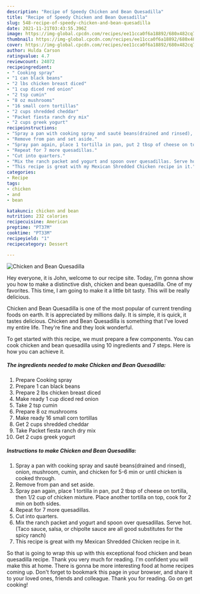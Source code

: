```yaml
---
description: "Recipe of Speedy Chicken and Bean Quesadilla"
title: "Recipe of Speedy Chicken and Bean Quesadilla"
slug: 548-recipe-of-speedy-chicken-and-bean-quesadilla
date: 2021-11-21T03:43:55.396Z
image: https://img-global.cpcdn.com/recipes/ee11cca0f6a18892/680x482cq70/chicken-and-bean-quesadilla-recipe-main-photo.jpg
thumbnail: https://img-global.cpcdn.com/recipes/ee11cca0f6a18892/680x482cq70/chicken-and-bean-quesadilla-recipe-main-photo.jpg
cover: https://img-global.cpcdn.com/recipes/ee11cca0f6a18892/680x482cq70/chicken-and-bean-quesadilla-recipe-main-photo.jpg
author: Hulda Carson
ratingvalue: 4.7
reviewcount: 24072
recipeingredient:
- " Cooking spray"
- "1 can black beans"
- "2 lbs chicken breast diced"
- "1 cup diced red onion"
- "2 tsp cumin"
- "8 oz mushrooms"
- "16 small corn tortillas"
- "2 cups shredded cheddar"
- "Packet fiesta ranch dry mix"
- "2 cups greek yogurt"
recipeinstructions:
- "Spray a pan with cooking spray and sauté beans(drained and rinsed), onion, mushroom, cumin, and chicken for 5-6 min or until chicken is cooked through."
- "Remove from pan and set aside."
- "Spray pan again, place 1 tortilla in pan, put 2 tbsp of cheese on tortilla, then 1/2 cup of chicken mixture. Place another tortilla on top, cook for 2 min on both sides."
- "Repeat for 7 more quesadillas."
- "Cut into quarters."
- "Mix the ranch packet and yogurt and spoon over quesadillas. Serve hot. (Taco sauce, salsa, or chipolte sauce are all good substitutes for the spicy ranch)"
- "This recipe is great with my Mexican Shredded Chicken recipe in it."
categories:
- Recipe
tags:
- chicken
- and
- bean

katakunci: chicken and bean 
nutrition: 232 calories
recipecuisine: American
preptime: "PT37M"
cooktime: "PT33M"
recipeyield: "1"
recipecategory: Dessert

---
```



![Chicken and Bean Quesadilla](https://img-global.cpcdn.com/recipes/ee11cca0f6a18892/680x482cq70/chicken-and-bean-quesadilla-recipe-main-photo.jpg)

Hey everyone, it is John, welcome to our recipe site. Today, I'm gonna show you how to make a distinctive dish, chicken and bean quesadilla. One of my favorites. This time, I am going to make it a little bit tasty. This will be really delicious.

Chicken and Bean Quesadilla is one of the most popular of current trending foods on earth. It is appreciated by millions daily. It is simple, it is quick, it tastes delicious. Chicken and Bean Quesadilla is something that I've loved my entire life. They're fine and they look wonderful.




To get started with this recipe, we must prepare a few components. You can cook chicken and bean quesadilla using 10 ingredients and 7 steps. Here is how you can achieve it.

<!--inarticleads1-->

##### The ingredients needed to make Chicken and Bean Quesadilla:

1. Prepare  Cooking spray
1. Prepare 1 can black beans
1. Prepare 2 lbs chicken breast diced
1. Make ready 1 cup diced red onion
1. Take 2 tsp cumin
1. Prepare 8 oz mushrooms
1. Make ready 16 small corn tortillas
1. Get 2 cups shredded cheddar
1. Take Packet fiesta ranch dry mix
1. Get 2 cups greek yogurt




<!--inarticleads2-->

##### Instructions to make Chicken and Bean Quesadilla:

1. Spray a pan with cooking spray and sauté beans(drained and rinsed), onion, mushroom, cumin, and chicken for 5-6 min or until chicken is cooked through.
1. Remove from pan and set aside.
1. Spray pan again, place 1 tortilla in pan, put 2 tbsp of cheese on tortilla, then 1/2 cup of chicken mixture. Place another tortilla on top, cook for 2 min on both sides.
1. Repeat for 7 more quesadillas.
1. Cut into quarters.
1. Mix the ranch packet and yogurt and spoon over quesadillas. Serve hot. (Taco sauce, salsa, or chipolte sauce are all good substitutes for the spicy ranch)
1. This recipe is great with my Mexican Shredded Chicken recipe in it.




So that is going to wrap this up with this exceptional food chicken and bean quesadilla recipe. Thank you very much for reading. I'm confident you will make this at home. There is gonna be more interesting food at home recipes coming up. Don't forget to bookmark this page in your browser, and share it to your loved ones, friends and colleague. Thank you for reading. Go on get cooking!
